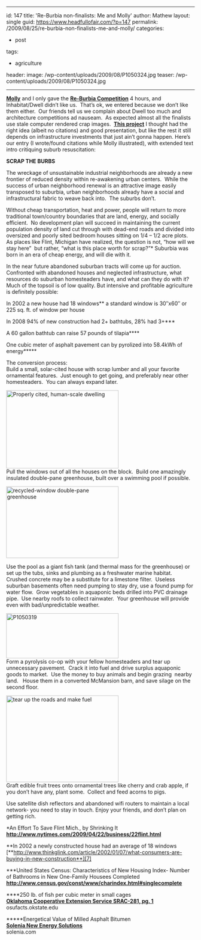 ---
id: 147
title: 'Re-Burbia non-finalists: Me and Molly'
author: Mathew
layout: single
guid: https://www.headfullofair.com/?p=147
permalink: /2009/08/25/re-burbia-non-finalists-me-and-molly/
categories:
  - post

tags:
  - agriculture

header:
  image: /wp-content/uploads/2009/08/P1050324.jpg
  teaser: /wp-content/uploads/2009/08/P1050324.jpg

 ---
[**Molly**][1] and I only gave the [**Re-Burbia Competition**][2] 4 hours, and Inhabitat/Dwell didn&#8217;t like us.  That&#8217;s ok, we entered because we don&#8217;t like them either.  Our friends tell us we complain about Dwell too much and architecture competitions ad nauseam.  As expected almost all the finalists use stale computer rendered crap images.  [**This project**][2] I thought had the right idea (albeit no citations) and good presentation, but like the rest it still depends on infrastructure investments that just ain&#8217;t gonna happen. Here&#8217;s our entry (I wrote/found citations while Molly illustrated), with extended text intro critiquing suburb resuscitation:

**SCRAP THE BURBS**

The wreckage of unsustainable industrial neighborhoods are already a new frontier of reduced density within re-awakening urban centers.  While the success of urban neighborhood renewal is an attractive image easily transposed to suburbia, urban neighborhoods already have a social and infrastructural fabric to weave back into.  The suburbs don&#8217;t.

Without cheap transportation, heat and power, people will return to more traditional town/country boundaries that are land, energy, and socially efficient.  No development plan will succeed in maintaining the current population density of land cut through with dead-end roads and divided into oversized and poorly sited bedroom houses sitting on 1/4 &#8211; 1/2 acre plots.  As places like Flint, Michigan have realized, the question is not, &#8220;how will we stay here&#8221;  but rather, &#8220;what is this place worth for scrap?&#8221;* Suburbia was born in an era of cheap energy, and will die with it.

In the near future abandoned suburban tracts will come up for auction.  Confronted with abandoned houses and neglected infrastructure, what resources do suburban homesteaders have, and what can they do with it?  Much of the topsoil is of low quality. But intensive and profitable agriculture is definitely possible:

In 2002 a new house had 18 windows** a standard window is 30&#8243;x60&#8243; or 225 sq. ft. of window per house

In 2008 94% of new construction had 2+ bathtubs, 28% had 3+\***

A 60 gallon bathtub can raise 57 pounds of tilapia\****

One cubic meter of asphalt pavement can by pyrolized into 58.4kWh of energy\*****

The conversion process:  
Build a small, solar-cited house with scrap lumber and all your favorite ornamental features.  Just enough to get going, and preferably near other homesteaders.  You can always expand later.

[<img class="alignnone size-medium wp-image-148" title="Properly cited, human-scale dwelling" src="https://www.headfullofair.com/wp-content/uploads/2009/08/P1050317-300x208.jpg" alt="Properly cited, human-scale dwelling" width="300" height="208" />][3]  
Pull the windows out of all the houses on the block.  Build one amazingly insulated double-pane greenhouse, built over a swimming pool if possible.

[<img class="alignnone size-medium wp-image-149" title="recycled-window double-pane greenhouse" src="https://www.headfullofair.com/wp-content/uploads/2009/08/P1050315-300x191.jpg" alt="recycled-window double-pane greenhouse" width="300" height="191" />][4]

Use the pool as a giant fish tank (and thermal mass for the greenhouse) or set up the tubs, sinks and plumbing as a freshwater marine habitat.  Crushed concrete may be a substitute for a limestone filter.  Useless suburban basements often need pumping to stay dry, use a found pump for water flow.  Grow vegetables in aquaponic beds drilled into PVC drainage pipe.  Use nearby roofs to collect rainwater.  Your greenhouse will provide even with bad/unpredictable weather.

[<img class="alignnone size-medium wp-image-151" title="P1050319" src="https://www.headfullofair.com/wp-content/uploads/2009/08/P1050319-300x120.jpg" alt="P1050319" width="300" height="120" />][5]  
Form a pyrolysis co-op with your fellow homesteaders and tear up unnecessary pavement.  Crack it into fuel and drive surplus aquaponic goods to market.  Use the money to buy animals and begin grazing  nearby land.   House them in a converted McMansion barn, and save silage on the second floor.

[<img class="alignnone size-medium wp-image-150" title="tear up the roads and make fuel" src="https://www.headfullofair.com/wp-content/uploads/2009/08/P1050324-300x231.jpg" alt="tear up the roads and make fuel" width="300" height="231" />][6]  
Graft edible fruit trees onto ornamental trees like cherry and crab apple, if you don&#8217;t have any, plant some.  Collect and feed acorns to pigs.

Use satellite dish reflectors and abandoned wifi routers to maintain a local network- you need to stay in touch. Enjoy your friends, and don&#8217;t plan on getting rich.

*An Effort To Save Flint Mich., by Shrinking It  
**<http://www.nytimes.com/2009/04/22/business/22flint.html>**

**In 2002 a newly constructed house had an average of 18 windows  
[**http://www.thinkglink.com/article/2002/01/07/what-consumers-are-buying-in-new-construction**][7]

\***United States Census: Characteristics of New Housing Index- Number of Bathrooms in New One-Family Housees Completed  
**<http://www.census.gov/const/www/charindex.html#singlecomplete>**

\****250 lb. of fish per cubic meter in small cages  
**[Oklahoma Cooperative Extension Service SRAC-281, pg. 1][8]**  
osufacts.okstate.edu

\*****Energetical Value of Milled Asphalt Bitumen  
[**Solenia New Energy Solutions**][9]  
solenia.com

 [1]: http://mollydanielsson.wordpress.com/
 [2]: http://www.re-burbia.com/finalists/
 [3]: /wp-content/uploads/2009/08/P1050317.JPG
 [4]: /wp-content/uploads/2009/08/P1050315.JPG
 [5]: /wp-content/uploads/2009/08/P1050319.JPG
 [6]: /wp-content/uploads/2009/08/P1050324.JPG
 [7]: http://www.census.gov/const/www/charindex.html#singlecomplete
 [8]: http://pods.dasnr.okstate.edu/docushare/dsweb/Get/Document-1839/SRAC-281web.pdf
 [9]: http://www.solenia.it/pdf/asfalto.pdf